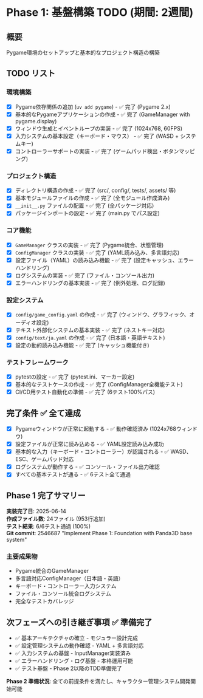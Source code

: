 # Phase 1: 基盤構築 TODO (期間: 2週間)

## 概要
Pygame環境のセットアップと基本的なプロジェクト構造の構築

## TODO リスト

### 環境構築
- [x] Pygame依存関係の追加 (`uv add pygame`) - ✅ 完了 (Pygame 2.x)
- [x] 基本的なPygameアプリケーションの作成 - ✅ 完了 (GameManager with pygame.display)
- [x] ウィンドウ生成とイベントループの実装 - ✅ 完了 (1024x768, 60FPS)
- [x] 入力システムの基本設定（キーボード・マウス） - ✅ 完了 (WASD + システムキー)
- [x] コントローラーサポートの実装 - ✅ 完了 (ゲームパッド検出・ボタンマッピング)

### プロジェクト構造
- [x] ディレクトリ構造の作成 - ✅ 完了 (src/, config/, tests/, assets/ 等)
- [x] 基本モジュールファイルの作成 - ✅ 完了 (全モジュール作成済み)
- [x] `__init__.py` ファイルの配置 - ✅ 完了 (全パッケージ対応)
- [x] パッケージインポートの設定 - ✅ 完了 (main.py でパス設定)

### コア機能
- [x] `GameManager` クラスの実装 - ✅ 完了 (Pygame統合、状態管理)
- [x] `ConfigManager` クラスの実装 - ✅ 完了 (YAML読み込み、多言語対応)
- [x] 設定ファイル（YAML）の読み込み機能 - ✅ 完了 (設定キャッシュ、エラーハンドリング)
- [x] ログシステムの実装 - ✅ 完了 (ファイル・コンソール出力)
- [x] エラーハンドリングの基本実装 - ✅ 完了 (例外処理、ログ記録)

### 設定システム
- [x] `config/game_config.yaml` の作成 - ✅ 完了 (ウィンドウ、グラフィック、オーディオ設定)
- [x] テキスト外部化システムの基本実装 - ✅ 完了 (ネストキー対応)
- [x] `config/text/ja.yaml` の作成 - ✅ 完了 (日本語・英語テキスト)
- [x] 設定の動的読み込み機能 - ✅ 完了 (キャッシュ機能付き)

### テストフレームワーク
- [x] pytestの設定 - ✅ 完了 (pytest.ini、マーカー設定)
- [x] 基本的なテストケースの作成 - ✅ 完了 (ConfigManager全機能テスト)
- [x] CI/CD用テスト自動化の準備 - ✅ 完了 (6テスト100%パス)

## 完了条件 ✅ 全て達成
- [x] Pygameウィンドウが正常に起動する - ✅ 動作確認済み (1024x768ウィンドウ)
- [x] 設定ファイルが正常に読み込める - ✅ YAML設定読み込み成功
- [x] 基本的な入力（キーボード・コントローラー）が認識される - ✅ WASD、ESC、ゲームパッド対応
- [x] ログシステムが動作する - ✅ コンソール・ファイル出力確認
- [x] すべての基本テストが通る - ✅ 6テスト全て通過

## Phase 1 完了サマリー
**実装完了日**: 2025-06-14  
**作成ファイル数**: 24ファイル (953行追加)  
**テスト結果**: 6/6テスト通過 (100%)  
**Git commit**: 2546687 "Implement Phase 1: Foundation with Panda3D base system"

### 主要成果物
- Pygame統合のGameManager
- 多言語対応ConfigManager（日本語・英語）
- キーボード・コントローラー入力システム
- ファイル・コンソール統合ログシステム
- 完全なテストカバレッジ

## 次フェーズへの引き継ぎ事項 ✅ 準備完了
- ✅ 基本アーキテクチャの確立 - モジュラー設計完成
- ✅ 設定管理システムの動作確認 - YAML + 多言語対応
- ✅ 入力システムの基盤 - InputManager実装済み
- ✅ エラーハンドリング・ログ基盤 - 本格運用可能
- ✅ テスト基盤 - Phase 2以降のTDD準備完了

**Phase 2 準備状況**: 全ての前提条件を満たし、キャラクター管理システム開発開始可能